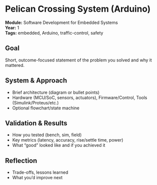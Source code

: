 # Pelican Crossing System (Arduino)

**Module:** Software Development for Embedded Systems  
**Year:** 1  
**Tags:** embedded, Arduino, traffic-control, safety

## Goal
Short, outcome-focused statement of the problem you solved and why it mattered.

## System & Approach
- Brief architecture (diagram or bullet points)
- Hardware (MCU/SoC, sensors, actuators), Firmware/Control, Tools (Simulink/Proteus/etc.)
- Optional flowchart/state machine

## Validation & Results
- How you tested (bench, sim, field)
- Key metrics (latency, accuracy, rise/settle time, power)
- What “good” looked like and if you achieved it

## Reflection
- Trade-offs, lessons learned
- What you’d improve next